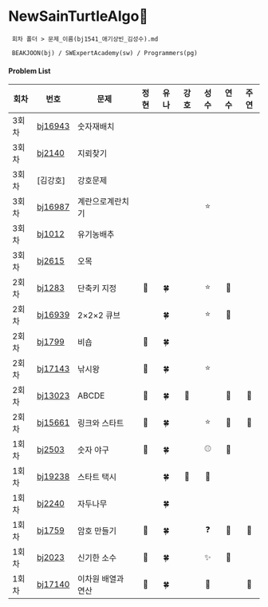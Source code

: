 # NewSainTurtleAlgo📝

```
 회차 폴더 > 문제_이름(bj1541_애기상빈_김성수).md

 BEAKJOON(bj) / SWExpertAcademy(sw) / Programmers(pg)
```

#### Problem List

| 회차 | 번호                                             | 문제                  | 정현 | 유나 | 강호 | 성수 | 연수 | 주연 |
| ---- | ------------------------------------------------ | ------------------| :--: | :--: | :--: | :--: | :--: | :--: |
| 3회차 | [bj16943](https://www.acmicpc.net/problem/16943)| 숫자재배치 |  |  |  |  |  |  |
| 3회차 | [bj2140](https://www.acmicpc.net/problem/2140)| 지뢰찾기 |  |  |  |  |  |  |
| 3회차 | [김강호]| 강호문제 |  |  |  |  |  |  |
| 3회차 | [bj16987](https://www.acmicpc.net/problem/16987)| 계란으로계란치기 |  |  |  | ⭐ |  |  |
| 3회차 | [bj1012](https://www.acmicpc.net/problem/1012)| 유기농배추 |  |  |  |  |  |  |
| 3회차 | [bj2615](https://www.acmicpc.net/problem/2615)| 오목 |  |  |  |  |  |  |
| 2회차 | [bj1283](https://www.acmicpc.net/problem/1283)| 단축키 지정 | 🎣 | 🍀 |  | ⭐ | 🔺 |  |
| 2회차 | [bj16939](https://www.acmicpc.net/problem/16939)| 2×2×2 큐브 |  | 🍀 |  | ⭐ | 🐣 |  |
| 2회차 | [bj1799](https://www.acmicpc.net/problem/1799)| 비숍 | 🎣 | 🍀 |  |  |  |  |
| 2회차 | [bj17143](https://www.acmicpc.net/problem/17143)| 낚시왕 | 🎣 | 🍀 |  | ⭐ |  |  |
| 2회차 | [bj13023](https://www.acmicpc.net/problem/13023)| ABCDE | 🎣 | 🍀 | 🦾 |  | 🐣 | 🐾 |
| 2회차 | [bj15661](https://www.acmicpc.net/problem/15661)| 링크와 스타트 | 🎣 | 🍀 |  | ⭐  | 🐣 | 🐾 |
| 1회차 | [bj2503](https://www.acmicpc.net/problem/2503)| 숫자 야구 | 🎣 | 🍀 |  | ⚾ | 🐣 |  |
| 1회차 | [bj19238](https://www.acmicpc.net/problem/19238)| 스타트 택시 |  | 🍀 | 🦾 |🚕  |  |  |
| 1회차 | [bj2240](https://www.acmicpc.net/problem/2240)| 자두나무 |  | 🍀 |  |  |  |   |
| 1회차 | [bj1759](https://www.acmicpc.net/problem/1759)| 암호 만들기 | 🎣 | 🍀 |  |❓  | 🐣 | 🐾 |
| 1회차 | [bj2023](https://www.acmicpc.net/problem/2023)| 신기한 소수 | 🎣 | 🍀 |  | ✨ | 🐣 |  |
| 1회차 | [bj17140](https://www.acmicpc.net/problem/17140)| 이차원 배열과 연산 | 🎣 | 🍀 |  |🔢  |  | 🐾 |

